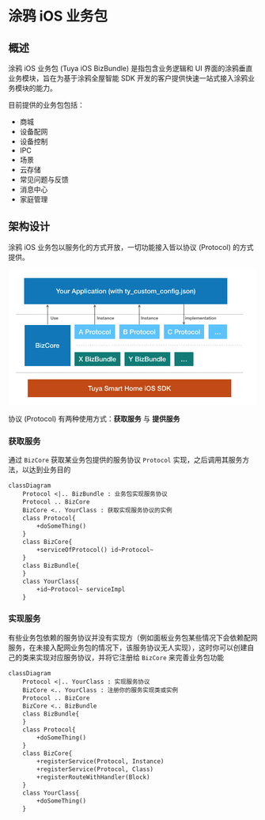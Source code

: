 # 涂鸦 iOS 业务包

## 概述

涂鸦 iOS 业务包 (Tuya iOS BizBundle)  是指包含业务逻辑和 UI 界面的涂鸦垂直业务模块，旨在为基于涂鸦全屋智能 SDK 开发的客户提供快速一站式接入涂鸦业务模块的能力。

目前提供的业务包包括：
- 商城
- 设备配网
- 设备控制
- IPC
- 场景
- 云存储
- 常见问题与反馈
- 消息中心
- 家庭管理

## 架构设计

涂鸦 iOS 业务包以服务化的方式开放，一切功能接入皆以协议 (Protocol) 的方式提供。

![架构图](./pages/images/architecture.png)

协议 (Protocol) 有两种使用方式：**获取服务** 与 **提供服务**

### 获取服务

通过 `BizCore` 获取某业务包提供的服务协议 `Protocol` 实现，之后调用其服务方法，以达到业务目的

```mermaid
classDiagram
    Protocol <|.. BizBundle : 业务包实现服务协议
    Protocol .. BizCore
    BizCore <.. YourClass : 获取实现服务协议的实例
    class Protocol{
        +doSomeThing()
    }
    class BizCore{
        +serviceOfProtocol() id~Protocol~
    }
    class BizBundle{
    }
    class YourClass{
        +id~Protocol~ serviceImpl
    }
```

### 实现服务

有些业务包依赖的服务协议并没有实现方（例如面板业务包某些情况下会依赖配网服务，在未接入配网业务包的情况下，该服务协议无人实现），这时你可以创建自己的类来实现对应服务协议，并将它注册给 `BizCore` 来完善业务包功能

```mermaid
classDiagram
    Protocol <|.. YourClass : 实现服务协议
    BizCore <.. YourClass : 注册你的服务实现类或实例
    Protocol .. BizCore
    BizCore <.. BizBundle
    class BizBundle{
    }
    class Protocol{
        +doSomeThing()
    }
    class BizCore{
        +registerService(Protocol, Instance)
        +registerService(Protocol, Class)
        +registerRouteWithHandler(Block)
    }
    class YourClass{
        +doSomeThing()
    }
```









